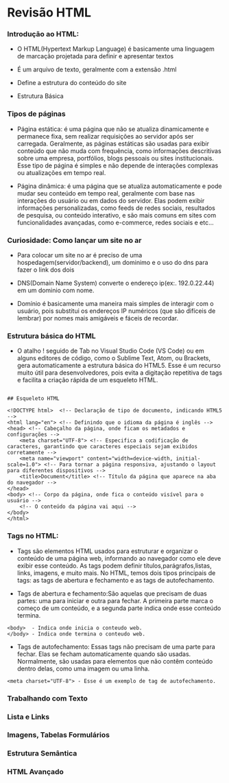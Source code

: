 # Revisão HTML

### Introdução ao HTML:

- O HTML(Hypertext Markup Language) é basicamente uma linguagem de marcação projetada para definir e apresentar textos

- É um arquivo de texto, geralmente com a extensão .html

- Define a estrutura do conteúdo do site

- Estrutura Básica

### Tipos de páginas

- Página estática: é uma página que não se atualiza dinamicamente e permanece fixa, sem realizar requisições ao servidor após ser carregada. Geralmente, as páginas estáticas são usadas para exibir conteúdo que não muda com frequência, como informações descritivas sobre uma empresa, portfólios, blogs pessoais ou sites institucionais. Esse tipo de página é simples e não depende de interações complexas ou atualizações em tempo real.

- Página dinâmica: é uma página que se atualiza automaticamente e pode mudar seu conteúdo em tempo real, geralmente com base nas interações do usuário ou em dados do servidor. Elas podem exibir informações personalizadas, como feeds de redes sociais, resultados de pesquisa, ou conteúdo interativo, e são mais comuns em sites com funcionalidades avançadas, como e-commerce, redes sociais e etc...

### Curiosidade: Como lançar um site no ar

- Para colocar um site no ar é preciso de uma hospedagem(servidor/backend), um dominimo e o uso do dns para fazer o link dos dois

- DNS(Domain Name System) converte o endereço ip(ex:. 192.0.22.44) em um dominio com nome.

- Domínio é basicamente uma maneira mais simples de interagir com o usuário, pois substitui os endereços IP numéricos (que são difíceis de lembrar) por nomes mais amigáveis e fáceis de recordar.

### Estrutura básica do HTML

- O atalho ! seguido de Tab no Visual Studio Code (VS Code) ou em alguns editores de código, como o Sublime Text, Atom, ou Brackets, gera automaticamente a estrutura básica do HTML5. Esse é um recurso muito útil para desenvolvedores, pois evita a digitação repetitiva de tags e facilita a criação rápida de um esqueleto HTML.

```

## Esqueleto HTML

<!DOCTYPE html>  <!-- Declaração de tipo de documento, indicando HTML5 -->
<html lang="en"> <!-- Definindo que o idioma da página é inglês -->
<head> <!-- Cabeçalho da página, onde ficam os metadados e configurações -->
    <meta charset="UTF-8"> <!-- Especifica a codificação de caracteres, garantindo que caracteres especiais sejam exibidos corretamente -->
    <meta name="viewport" content="width=device-width, initial-scale=1.0"> <!-- Para tornar a página responsiva, ajustando o layout para diferentes dispositivos -->
    <title>Document</title> <!-- Título da página que aparece na aba do navegador -->
</head>
<body> <!-- Corpo da página, onde fica o conteúdo visível para o usuário -->
    <!-- O conteúdo da página vai aqui -->
</body>
</html>

```

### Tags no HTML:

- Tags são elementos HTML usados para estruturar e organizar o conteúdo de uma página web, informando ao navegador como ele deve exibir esse conteúdo. As tags podem definir títulos,parágrafos,listas, links, imagens, e muito mais. No HTML, temos dois tipos principais de tags: as tags de abertura e fechamento e as tags de autofechamento.

- Tags de abertura e fechamento:São aquelas que precisam de duas partes: uma para iniciar e outra para fechar. A primeira parte marca o começo de um conteúdo, e a segunda parte indica onde esse conteúdo termina.

```
<body>  - Indica onde inicia o conteudo web.
</body> - Indica onde termina o conteudo web.
```

- Tags de autofechamento: Essas tags não precisam de uma parte para fechar. Elas se fecham automaticamente quando são usadas. Normalmente, são usadas para elementos que não contêm conteúdo dentro delas, como uma imagem ou uma linha.

```
<meta charset="UTF-8"> - Esse é um exemplo de tag de autofechamento.
```

### Trabalhando com Texto



### Lista e Links

### Imagens, Tabelas Formulários

### Estrutura Semântica

### HTML Avançado
